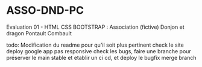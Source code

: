 # ASSO-DND-PC
Evaluation 01 - HTML CSS BOOTSTRAP : Association (fictive) Donjon et dragon Pontault Combault

todo:
Modification du readme pour qu'il soit plus pertinent
check le site
deploy
google app pas responsive
check les bugs, faire une branche pour préserver le main stable et etablir un ci cd, et deploy le bugfix merge branch